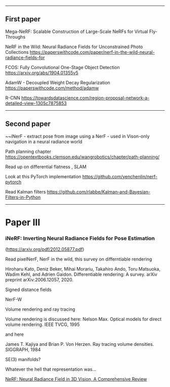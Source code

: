 
------------------------------------------------------------
First paper
------------------------------------------------------------
Mega-NeRF: Scalable Construction of Large-Scale NeRFs for Virtual Fly-Throughs

 NeRF in the Wild: Neural Radiance Fields for Unconstrained Photo Collections
 https://paperswithcode.com/paper/nerf-in-the-wild-neural-radiance-fields-for


 FCOS: Fully Convolutional One-Stage Object Detection
 https://arxiv.org/abs/1904.01355v5

 AdamW -  Decoupled Weight Decay Regularization
 https://paperswithcode.com/method/adamw

 R-CNN
 https://towardsdatascience.com/region-proposal-network-a-detailed-view-1305c7875853

------------------------------------------------------------
Second paper
------------------------------------------------------------

~~iNerF - extract pose from image using a NerF - used in Vison-only navigation in a neural radiance world


Path planning chapter
https://opentextbooks.clemson.edu/wangrobotics/chapter/path-planning/

Read up on differential flatness , SLAM

Look at this PyTorch implementation
https://github.com/yenchenlin/nerf-pytorch

Read Kalman filters
https://github.com/rlabbe/Kalman-and-Bayesian-Filters-in-Python


------------------------------------------------------------
# Paper III
###  iNeRF: Inverting Neural Radiance Fields for Pose Estimation
(https://arxiv.org/pdf/2012.05877.pdf)

Read pixelNerF, NerF in the wild, this survey on differntiable rendering



Hiroharu Kato, Deniz Beker, Mihai Morariu, Takahiro Ando, Toru
Matsuoka, Wadim Kehl, and Adrien Gaidon. Differentiable rendering:
A survey. arXiv preprint arXiv:2006.12057, 2020.

Signed distance fields

NerF-W 

Volume rendering and ray tracing

Volume rendering is discussed here:
Nelson Max. Optical models for direct volume rendering. IEEE TVCG,
1995

and here

James T. Kajiya and Brian P. Von Herzen. Ray tracing volume
densities. SIGGRAPH, 1984


SE(3) manifolds?

Whatever the hell that representation was...



[NeRF: Neural Radiance Field in 3D Vision, A Comprehensive Review](https://arxiv.org/pdf/2210.00379.pdf)

